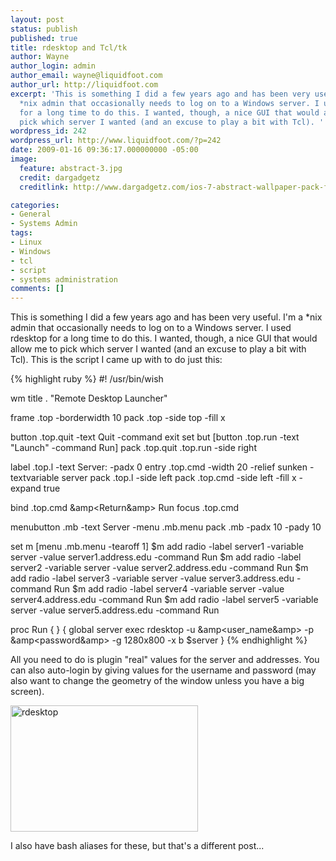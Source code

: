```yaml
---
layout: post
status: publish
published: true
title: rdesktop and Tcl/tk
author: Wayne
author_login: admin
author_email: wayne@liquidfoot.com
author_url: http://liquidfoot.com
excerpt: 'This is something I did a few years ago and has been very useful. I’m a
  *nix admin that occasionally needs to log on to a Windows server. I used rdesktop
  for a long time to do this. I wanted, though, a nice GUI that would allow me to
  pick which server I wanted (and an excuse to play a bit with Tcl). '
wordpress_id: 242
wordpress_url: http://www.liquidfoot.com/?p=242
date: 2009-01-16 09:36:17.000000000 -05:00
image:
  feature: abstract-3.jpg
  credit: dargadgetz
  creditlink: http://www.dargadgetz.com/ios-7-abstract-wallpaper-pack-for-iphone-5-and-ipod-touch-retina/

categories:
- General
- Systems Admin
tags:
- Linux
- Windows
- tcl
- script
- systems administration
comments: []
---
```

<p>This is something I did a few years ago and has been very useful. I'm a *nix admin that occasionally needs to log on to a Windows server. I used rdesktop for a long time to do this. I wanted, though, a nice GUI that would allow me to pick which server I wanted (and an excuse to play a bit with Tcl). This is the script I came up with to do just this:</p>

{% highlight ruby %}
#! /usr/bin/wish

wm title . "Remote Desktop Launcher"

frame .top -borderwidth 10
pack .top -side top -fill x

button .top.quit -text Quit -command exit
set but [button .top.run -text "Launch" -command Run]
pack .top.quit .top.run -side right

label .top.l -text Server: -padx 0
entry .top.cmd -width 20 -relief sunken -textvariable server
pack .top.l -side left
pack .top.cmd -side left -fill x -expand true

bind .top.cmd &amp<Return&amp> Run
focus .top.cmd

menubutton .mb -text Server -menu .mb.menu
pack .mb -padx 10 -pady 10

set m [menu .mb.menu -tearoff 1]
$m add radio -label server1 -variable server -value server1.address.edu -command Run
$m add radio -label server2 -variable server -value server2.address.edu -command Run
$m add radio -label server3 -variable server -value server3.address.edu -command Run
$m add radio -label server4 -variable server -value server4.address.edu -command Run
$m add radio -label server5 -variable server -value server5.address.edu -command Run

proc Run { } {
    global server
    exec rdesktop -u &amp<user_name&amp> -p &amp<password&amp> -g 1280x800 -x b $server
}
{% endhighlight %}



<p>All you need to do is plugin "real" values for the server and addresses. You can also auto-login by giving values for the username and password (may also want to change the geometry of the window unless you have a big screen).</p>

<p><a href="http://www.liquidfoot.com/wp-content/uploads/2009/01/rdesktop.png"><img class="alignnone size-medium wp-image-246" title="rdesktop" src="http://www.liquidfoot.com/wp-content/uploads/2009/01/rdesktop-300x202.png" alt="rdesktop" width="300" height="202" /></a></p>
<p>I also have bash aliases for these, but that's a different post...</p>
